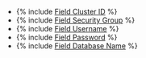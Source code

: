 * {% include [Field Cluster ID](../../fields/common/ui/cluster-id.md) %}
* {% include [Field Security Group](../../fields/common/ui/security-group.md) %}
* {% include [Field Username](../../fields/common/ui/username.md) %}
* {% include [Field Password](../../fields/common/ui/password.md) %}
* {% include [Field Database Name](../../fields/common/ui/database-name.md) %}
